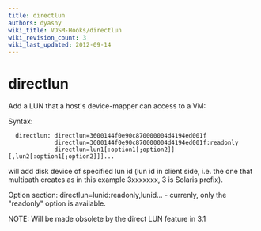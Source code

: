 ```yaml
---
title: directlun
authors: dyasny
wiki_title: VDSM-Hooks/directlun
wiki_revision_count: 3
wiki_last_updated: 2012-09-14
---
```


# directlun

Add a LUN that a host's device-mapper can access to a VM:

Syntax:

      directlun: directlun=3600144f0e90c870000004d4194ed001f
                 directlun=3600144f0e90c870000004d4194ed001f:readonly
                 directlun=lun1[:option1[;option2]][,lun2[:option1[;option2]]]...

will add disk device of specified lun id (lun id in client side, i.e. the one that multipath creates as in this example 3xxxxxxx, 3 is Solaris prefix).

Option section: directlun=lunid:readonly,lunid... - currenly, only the "readonly" option is available.

NOTE: Will be made obsolete by the direct LUN feature in 3.1
